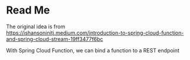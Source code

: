 # Read Me

The original idea is from  
https://ishansoninitj.medium.com/introduction-to-spring-cloud-function-and-spring-cloud-stream-19ff3477f6bc

With Spring Cloud Function, we can bind a function to a REST endpoint

